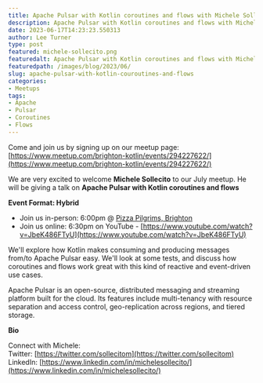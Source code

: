 ```yaml
---
title: Apache Pulsar with Kotlin coroutines and flows with Michele Sollecito
description: Apache Pulsar with Kotlin coroutines and flows with Michele Sollecito
date: 2023-06-17T14:23:23.550313
author: Lee Turner
type: post
featured: michele-sollecito.png
featuredalt: Apache Pulsar with Kotlin coroutines and flows with Michele Sollecito
featuredpath: /images/blog/2023/06/
slug: apache-pulsar-with-kotlin-couroutines-and-flows
categories:
- Meetups
tags:
- Apache
- Pulsar
- Coroutines
- Flows
---
```

Come and join us by signing up on our meetup page: [https://www.meetup.com/brighton-kotlin/events/294227622/](https://www.meetup.com/brighton-kotlin/events/294227622/)

We are very excited to welcome **Michele Sollecito** to our July meetup. He will be giving a talk on **Apache Pulsar with Kotlin coroutines and flows**

**Event Format: Hybrid**

*   Join us in-person: 6:00pm @ [Pizza Pilgrims, Brighton](https://goo.gl/maps/ZPuDh6w8vz3H7KbQ9)
*   Join us online: 6:30pm on YouTube - [https://www.youtube.com/watch?v=JbeK486FTyU](https://www.youtube.com/watch?v=JbeK486FTyU)

We'll explore how Kotlin makes consuming and producing messages from/to Apache Pulsar easy. We'll look at some tests, and discuss how coroutines and flows work great with this kind of reactive and event-driven use cases.

Apache Pulsar is an open-source, distributed messaging and streaming platform built for the cloud. Its features include multi-tenancy with resource separation and access control, geo-replication across regions, and tiered storage.

**Bio**

Connect with Michele:  
Twitter: [https://twitter.com/sollecitom](https://twitter.com/sollecitom)  
LinkedIn: [https://www.linkedin.com/in/michelesollecito/](https://www.linkedin.com/in/michelesollecito/)

